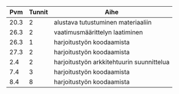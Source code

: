 Pvm   | Tunnit	| Aihe
----- | ------- | -----------------------------------
20.3 | 2 | alustava tutustuminen materiaaliin
26.3 | 2 | vaatimusmäärittelyn laatiminen
26.3 | 1 | harjoitustyön koodaamista
27.3 | 2 | harjoitustyön koodaamista
 2.4 | 2 | harjoitustyön arkkitehtuurin suunnittelua
 7.4 | 3 | harjoitustyön koodaamista
 8.4 | 8 | harjoitustyön koodaamista
